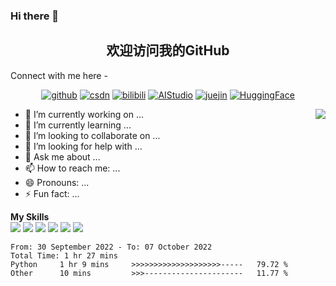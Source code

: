 ### Hi there 👋

<!--
**Jamey-Jiang/Jamey-Jiang** is a ✨ _special_ ✨ repository because its `README.md` (this file) appears on your GitHub profile.

Here are some ideas to get you started:

- 🔭 I’m currently working on ...
- 🌱 I’m currently learning ...
- 👯 I’m looking to collaborate on ...
- 🤔 I’m looking for help with ...
- 💬 Ask me about ...
- 📫 How to reach me: ...
- 😄 Pronouns: ...
- ⚡ Fun fact: ...
-->
<h2 align="center"> 欢迎访问我的GitHub</h2>

Connect with me here -

<p align="center">
  <a href="https://github.com/Jamey-Jiang" target="_Blank"><img src="https://img.shields.io/badge/GitHub-24292e" alt="github"></a>
  <a href="https://blog.csdn.net/qq_56309095?spm=1000.2115.3001.5343"><img src="https://img.shields.io/badge/CSDN-cf000e" alt="csdn"></a>
  <a href="https://space.bilibili.com/514241887?spm_id_from=333.1007.0.0" target="_Blank"><img src="https://img.shields.io/badge/-bilibili-blue" alt="bilibili"></a>
  <a href="https://aistudio.baidu.com/aistudio/personalcenter/thirdview/2810197"><img src="https://img.shields.io/badge/-AIStudio-9cf" alt="AIStudio"></a>
  <a href="https://juejin.cn/user/734895156761437"><img src="https://img.shields.io/badge/-juejin-brightgreen" alt="juejin"></a>
  <a href="https://huggingface.co/Jamey"><img src="https://img.shields.io/badge/-HuggingFace-yellow" alt="HuggingFace"></a>
 
</p>

 <img align="right" src="https://github-readme-stats.vercel.app/api?username=Jamey-jiang&count_private=true&show_icons=true&bg_color=15,f2f7fd,E0EAFC" />


<!--
**thomas-yanxin/thomas-yanxin** is a  _special_  repository because its `README.md` (this file) appears on your GitHub profile.
Here are some ideas to get you started:
-->

- 🔭 I’m currently working on ...
- 🌱 I’m currently learning ...
- 👯 I’m looking to collaborate on ...
- 🤔 I’m looking for help with ...
- 💬 Ask me about ...
- 📫 How to reach me: ...
- 😄 Pronouns: ...
- ⚡ Fun fact: ...


 **My Skills**  
![](https://img.shields.io/badge/-Python-3e74a2?style=flat-square&logo=Python&logoColor=fff)
![](https://img.shields.io/badge/-Matlab-FF4040?style=flat-square&logo=Matlab&logoColor=fff)
![](https://img.shields.io/badge/-Docker-2496ED?style=flat-square&logo=Docker&logoColor=fff)
![](https://img.shields.io/badge/-Linux-000000?style=flat-square&logo=Linux&logoColor=fff)
![](https://img.shields.io/badge/-MySQL-4479A1?style=flat-square&logo=MySQL&logoColor=fff)
![](https://img.shields.io/badge/-VScode-007ACC?style=flat-square&logo=VScode&logoColor=fff)

<!--START_SECTION:waka-->

```text
From: 30 September 2022 - To: 07 October 2022
Total Time: 1 hr 27 mins
Python     1 hr 9 mins     >>>>>>>>>>>>>>>>>>>>-----   79.72 %
Other      10 mins         >>>----------------------   11.77 %
```

<!--END_SECTION:waka-->
